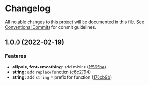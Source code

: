 # Changelog

All notable changes to this project will be documented in this file. See [Conventional Commits](https://conventionalcommits.org) for commit guidelines.

## 1.0.0 (2022-02-19)


### Features

* **ellipsis, font-smoothing:** add mixins ([1f565be](https://github.com/unsass/utilities/commit/1f565be18b8da6dd7b4f72c4db934ba3be25d801))
* **string:** add `replace` function ([c6c2794](https://github.com/unsass/utilities/commit/c6c27946509b5ee9bc3a484ff3311f532f46ffb4))
* **string:** add `string-*` prefix for function ([176cb9b](https://github.com/unsass/utilities/commit/176cb9bacd7ba08c7388238c75e108ff890c1a4c))
